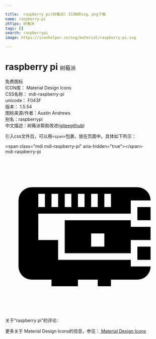 ```yaml
---

title:  raspberry pi(树莓派) ICON转svg、png下载
name: raspberry-pi
zhTips: 树莓派
tags: []
search: raspberrypi
image: https://iconhelper.cn/svg/material/raspberry-pi.svg

---
```


# raspberry pi  <small style="font-size: 60%;font-weight: 100">树莓派</small>


<div class="detail-page">
<p>
<span><span class="badge-success badge">免费图标</span> </span>
<br/>
<span>
ICON库：
<span class="badge-secondary badge">Material Design Icons</span> 
</span>
<br/>
<span>
CSS名称：
<span class="badge-secondary badge">mdi-raspberry-pi</span> 
</span>
<br/>
<span>
unicode：
<span class="badge-secondary badge">F043F</span> 
<copy-btn content='F043F' btn-title=""></copy-btn>
<copy-btn :content='String.fromCodePoint(parseInt("F043F", 16))' btn-title="复制U"></copy-btn>
</span>
<br/>
<span>
版本：
<span class="badge-secondary badge">1.5.54</span> 
</span>
<br/>
<span>图标来源/作者：<span class="badge-light badge">Austin Andrews</span></span> 
<br/>
<span>别名：<span class="badge-light badge">raspberrypi</span></span><br/><span class="zh-detail">中文描述：<span class="badge-primary badge">树莓派</span><span class="help-link"><span>帮助改进</span>(<a href="https://gitee.com/liuwave/icon-helper/edit/master/json/material/raspberry-pi.json" target="_blank" rel="noopener noreferrer">gitee</a><a href="https://github.com/liuwave/icon-helper/edit/master/json/material/raspberry-pi.json" target="_blank" rel="noopener noreferrer">github</a></span>)</span><br/>
</p>
</div>
<div class="alert alert-dark">
  <i class="mdi mdi-raspberry-pi mdi-48px"></i>
  <i class="mdi mdi-raspberry-pi mdi-36px"></i>
  <i class="mdi mdi-raspberry-pi mdi-24px"></i>
  <i class="mdi mdi-raspberry-pi mdi-18px"></i>
</div>
<div>
  <p>引入css文件后，可以用<code>&lt;span&gt;</code>包裹，放在页面中。具体如下所示：    
  </p>
  <div class="alert alert-primary" style="font-size: 14px">
    &lt;span class="mdi mdi-raspberry-pi" aria-hidden="true"&gt;&lt;/span&gt;
    <copy-btn content='<span class="mdi mdi-raspberry-pi" aria-hidden="true"></span>'></copy-btn>
  </div>
  <div class="alert alert-secondary">
    <i class="mdi mdi-raspberry-pi"
    style="font-size: 24px"
    aria-hidden="true"></i> mdi-raspberry-pi
    <copy-btn content="mdi-raspberry-pi" btn-title="复制图标名称"></copy-btn>
  </div>
</div>
<div id="svg" class="svg-wrap">
<svg xmlns="http://www.w3.org/2000/svg" viewBox="0 0 24 24"><path d="M20,8H22V10H20V8M4,5H20A2,2 0 0,1 22,7H19V9H5V13H8V16H19V17H22A2,2 0 0,1 20,19H16V20H14V19H11V20H7V19H4A2,2 0 0,1 2,17V7A2,2 0 0,1 4,5M19,15H9V10H19V11H22V13H19V15M13,12V14H15V12H13M5,6V8H6V6H5M7,6V8H8V6H7M9,6V8H10V6H9M11,6V8H12V6H11M13,6V8H14V6H13M15,6V8H16V6H15M20,14H22V16H20V14Z" /></svg>
</div>
<detail full-name='mdi-raspberry-pi'></detail>
<div>
<p>关于“raspberry pi”的评论:</p>
</div>
<Vssue title="关于“raspberry pi”的评论" ></Vssue>    
<div><p>更多关于 Material Design Icons的信息，参见：<a target="_blank" href="https://iconhelper.cn/material.html"> Material Design Icons</a>
</p></div>
